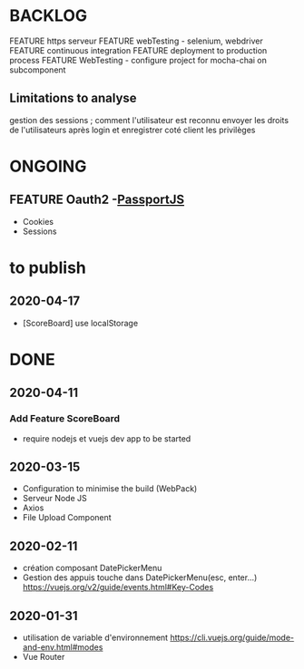 # BACKLOG

FEATURE https serveur
FEATURE webTesting - selenium, webdriver
FEATURE continuous integration
FEATURE deployment to production process
FEATURE WebTesting - configure project for mocha-chai on subcomponent

## Limitations to analyse
gestion des sessions ; comment l'utilisateur est reconnu
envoyer les droits de l'utilisateurs après login et enregistrer coté client les privilèges

# ONGOING
## FEATURE Oauth2 -[PassportJS](http://www.passportjs.org/)
*  Cookies
*  Sessions

# to publish

## 2020-04-17
* [ScoreBoard] use localStorage

# DONE


## 2020-04-11

### Add Feature ScoreBoard

 * require nodejs et vuejs dev app to be started
## 2020-03-15
- Configuration to minimise the build (WebPack)
- Serveur Node JS
- Axios
- File Upload Component


## 2020-02-11

- création composant DatePickerMenu
- Gestion des appuis touche dans DatePickerMenu(esc, enter...) https://vuejs.org/v2/guide/events.html#Key-Codes

## 2020-01-31

- utilisation de variable d'environnement https://cli.vuejs.org/guide/mode-and-env.html#modes
- Vue Router
